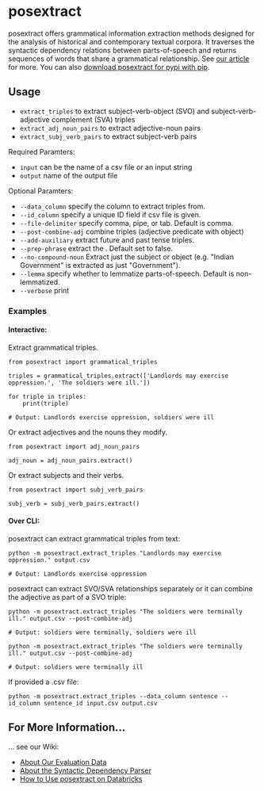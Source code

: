 # posextract
posextract offers grammatical information extraction methods designed for the analysis of historical and contemporary textual corpora. It traverses the syntactic dependency relations between parts-of-speech and returns sequences of words that share a grammatical relationship. See [our article]() for more. You can also [download posextract for pypi with pip](https://pypi.org/project/posextract/). 

## Usage

- `extract_triples` to extract subject-verb-object (SVO) and subject-verb-adjective complement (SVA) triples
- `extract_adj_noun_pairs` to extract adjective-noun pairs
- `extract_subj_verb_pairs` to extract subject-verb pairs

Required Paramters: 

- `input` can be the name of a csv file or an input string
- `output` name of the output file

Optional Paramters: 
- `--data_column` specify the column to extract triples from.
- `--id_column` specify a unique ID field if csv file is given.
- `--file-delimiter` specify comma, pipe, or tab. Default is comma. 
- `--post-combine-adj` combine triples (adjective predicate with object) 
- `--add-auxiliary` extract future and past tense triples. 
- `--prep-phrase` extract the . Default set to false. 
- `--no-compound-noun` Extract just the subject or object (e.g. "Indian Government" is extracted as just "Government").
- `--lemma` specify whether to lemmatize parts-of-speech. Default is non-lemmatized. 
- `--verbose` print

### Examples

#### Interactive: 

Extract grammatical triples.

```
from posextract import grammatical_triples

triples = grammatical_triples.extract(['Landlords may exercise oppression.', 'The soldiers were ill.'])

for triple in triples:
    print(triple)

# Output: Landlords exercise oppression, soldiers were ill
```

Or extract adjectives and the nouns they modify. 

```
from posextract import adj_noun_pairs

adj_noun = adj_noun_pairs.extract()
```

Or extract subjects and their verbs. 

```
from posextract import subj_verb_pairs

subj_verb = subj_verb_pairs.extract()
```

#### Over CLI: 

posextract can extract grammatical triples from text: 

```
python -m posextract.extract_triples "Landlords may exercise oppression." output.csv

# Output: Landlords exercise oppression
```

posextract can extract SVO/SVA relationships separately or it can combine the adjective as part of a SVO triple:

```
python -m posextract.extract_triples "The soldiers were terminally ill." output.csv --post-combine-adj

# Output: soldiers were terminally, soldiers were ill 
```

```
python -m posextract.extract_triples "The soldiers were terminally ill." output.csv --post-combine-adj

# Output: soldiers were terminally ill
```

If provided a .csv file: 

```
python -m posextract.extract_triples --data_column sentence --id_column sentence_id input.csv output.csv
```

## For More Information...
... see our Wiki: 
- [About Our Evaluation Data](https://github.com/stephbuon/posextract/wiki/Evaluation-Data-Sets)
- [About the Syntactic Dependency Parser](https://github.com/stephbuon/posextract/wiki/Our-Application-of-spaCy-NLP)
- [How to Use posextract on Databricks](https://github.com/stephbuon/posextract/wiki/Using-posextract-on-Databricks)
